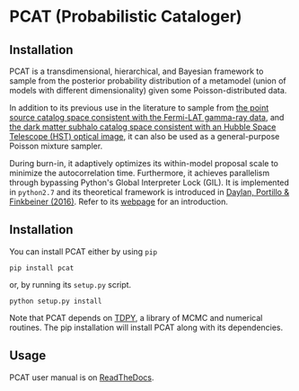 # PCAT (Probabilistic Cataloger)

## Installation

PCAT is a transdimensional, hierarchical, and Bayesian framework to sample from the posterior probability distribution of a metamodel (union of models with different dimensionality) given some Poisson-distributed data. 

In addition to its previous use in the literature to sample from [the point source catalog space consistent with the Fermi-LAT gamma-ray data](http://iopscience.iop.org/article/10.3847/1538-4357/aa679e/meta), and [the dark matter subhalo catalog space consistent with an Hubble Space Telescope (HST) optical image](https://arxiv.org/abs/1706.06111), it can also be used as a general-purpose Poisson mixture sampler.

During burn-in, it adaptively optimizes its within-model proposal scale to minimize the autocorrelation time. Furthermore, it achieves parallelism through bypassing Python's Global Interpreter Lock (GIL). It is implemented in ```python2.7``` and its theoretical framework is introduced in [Daylan, Portillo & Finkbeiner (2016)](https://arxiv.org/abs/1607.04637). Refer to its [webpage](http://www.tansudaylan.com/pcat) for an introduction.


## Installation

You can install PCAT either by using ```pip```
```
pip install pcat
```

or, by running its `setup.py` script.

```
python setup.py install
```

Note that PCAT depends on [TDPY](https://github.com/tdaylan/tdpy), a library of MCMC and numerical routines. The pip installation will install PCAT along with its dependencies.

## Usage
PCAT user manual is on [ReadTheDocs](http://pcat.readthedocs.io/en/latest/).

